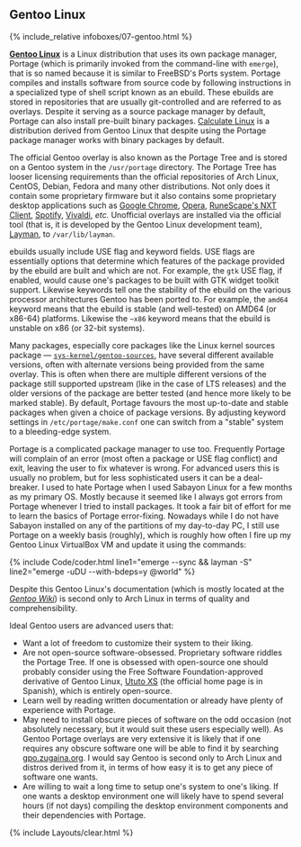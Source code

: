 ## Gentoo Linux
{% include_relative infoboxes/07-gentoo.html %}

[**Gentoo Linux**](https://www.gentoo.org/) is a Linux distribution that uses its own package manager, Portage (which is primarily invoked from the command-line with `emerge`), that is so named because it is similar to FreeBSD's Ports system. Portage compiles and installs software from source code by following instructions in a specialized type of shell script known as an ebuild. These ebuilds are stored in repositories that are usually git-controlled and are referred to as overlays. Despite it serving as a source package manager by default, Portage can also install pre-built binary packages. [Calculate Linux](http://www.calculate-linux.org/) is a distribution derived from Gentoo Linux that despite using the Portage package manager works with binary packages by default.

The official Gentoo overlay is also known as the Portage Tree and is stored on a Gentoo system in the `/usr/portage` directory. The Portage Tree has looser licensing requirements than the official repositories of Arch Linux, CentOS, Debian, Fedora and many other distributions. Not only does it contain some proprietary firmware but it also contains some proprietary desktop applications such as [Google Chrome](https://packages.gentoo.org/packages/www-client/google-chrome), [Opera](https://packages.gentoo.org/packages/www-client/opera), [RuneScape's NXT Client](https://packages.gentoo.org/packages/games-rpg/runescape-launcher), [Spotify](https://packages.gentoo.org/packages/media-sound/spotify), [Vivaldi](https://packages.gentoo.org/packages/www-client/vivaldi), *etc.* Unofficial overlays are installed via the official tool (that is, it is developed by the Gentoo Linux development team), [Layman](https://wiki.gentoo.org/wiki/Layman), to `/var/lib/layman`.

ebuilds usually include USE flag and keyword fields. USE flags are essentially options that determine which features of the package provided by the ebuild are built and which are not. For example, the `gtk` USE flag, if enabled, would cause one's packages to be built with GTK widget toolkit support. Likewise keywords tell one the stability of the ebuild on the various processor architectures Gentoo has been ported to. For example, the `amd64` keyword means that the ebuild is stable (and well-tested) on AMD64 (or x86-64) platforms. Likewise the `~x86` keyword means that the ebuild is unstable on x86 (or 32-bit systems).

Many packages, especially core packages like the Linux kernel sources package &mdash; [`sys-kernel/gentoo-sources`](https://packages.gentoo.org/package/sys-kernel/gentoo-sources), have several different available versions, often with alternate versions being provided from the same overlay. This is often when there are multiple different versions of the package still supported upstream (like in the case of LTS releases) and the older versions of the package are better tested (and hence more likely to be marked stable). By default, Portage favours the most up-to-date and stable packages when given a choice of package versions. By adjusting keyword settings in `/etc/portage/make.conf` one can switch from a "stable" system to a bleeding-edge system.

Portage is a complicated package manager to use too. Frequently Portage will complain of an error (most often a package or USE flag conflict) and exit, leaving the user to fix whatever is wrong. For advanced users this is usually no problem, but for less sophisticated users it can be a deal-breaker. I used to hate Portage when I used Sabayon Linux for a few months as my primary OS. Mostly because it seemed like I always got errors from Portage whenever I tried to install packages. It took a fair bit of effort for me to learn the basics of Portage error-fixing. Nowadays while I do not have Sabayon installed on any of the partitions of my day-to-day PC, I still use Portage on a weekly basis (roughly), which is roughly how often I fire up my Gentoo Linux VirtualBox VM and update it using the commands:

{% include Code/coder.html line1="emerge --sync && layman -S" line2="emerge -uDU --with-bdeps=y @world" %}

Despite this Gentoo Linux's documentation (which is mostly located at the [*Gentoo Wiki*](https://wiki.gentoo.org/wiki/Main_Page)) is second only to Arch Linux in terms of quality and comprehensibility.

Ideal Gentoo users are advanced users that:

* Want a lot of freedom to customize their system to their liking.
* Are not open-source software-obsessed. Proprietary software riddles the Portage Tree. If one is obsessed with open-source one should probably consider using the Free Software Foundation-approved derivative of Gentoo Linux, [Ututo XS](http://www.ututo.org/) (the official home page is in Spanish), which is entirely open-source.
* Learn well by reading written documentation or already have plenty of experience with Portage.
* May need to install obscure pieces of software on the odd occasion (not absolutely necessary, but it would suit these users especially well). As Gentoo Portage overlays are very extensive it is likely that if one requires any obscure software one will be able to find it by searching [gpo.zugaina.org](http://gpo.zugaina.org/). I would say Gentoo is second only to Arch Linux and distros derived from it, in terms of how easy it is to get any piece of software one wants.
* Are willing to wait a long time to setup one's system to one's liking. If one wants a desktop environment one will likely have to spend several hours (if not days) compiling the desktop environment components and their dependencies with Portage.

{% include Layouts/clear.html %}
